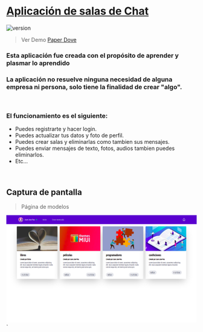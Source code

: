# [Aplicación de salas de Chat](#)

![version](https://img.shields.io/badge/version-1.0.0-blue.svg)

>Ver Demo [Paper Dove](https://vue-chat-52dd6.web.app/ "Ver demo")

### Esta aplicación fue creada con el propósito de aprender y plasmar lo aprendido

### La aplicación no resuelve ninguna necesidad de alguna empresa ni persona, solo tiene la finalidad de crear "algo".

<br />

### El funcionamiento es el siguiente:
* Puedes registrarte y hacer login.
* Puedes actualizar tus datos y foto de perfil.
* Puedes crear salas y eliminarlas como tambien sus mensajes.
* Puedes enviar mensajes de texto, fotos, audios tambien puedes eliminarlos.
* Etc...

<br>

## Captura de pantalla
>Página de modelos

![screenshots4](src/assets/img/paper-dove.png)`